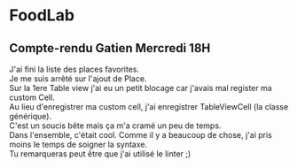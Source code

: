 # FoodLab

## Compte-rendu Gatien Mercredi 18H 


J'ai fini la liste des places favorites. <br>
Je me suis arrêté sur l'ajout de Place. <br>
Sur la 1ere Table view j'ai eu un petit blocage car j'avais mal register ma custom Cell. <br>
Au lieu d'enregistrer ma custom cell, j'ai enregistrer TableViewCell (la classe générique). <br>
C'est un soucis bête mais ça m'a cramé un peu de temps. <br>
Dans l'ensemble, c'était cool. Comme il y a beaucoup de chose, j'ai pris moins le temps de soigner la syntaxe.<br>
Tu remarqueras peut être que j'ai utilisé le linter ;) 
